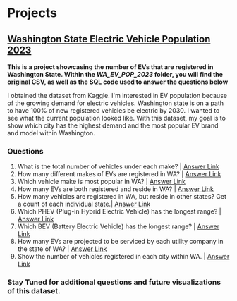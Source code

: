 # Projects

## [Washington State Electric Vehicle Population 2023](https://github.com/Phenix-Pitts/Projects/blob/1fe4725b2d5d348945f309970be77d429df4f088/WA_EV_POP_2023/CODE.sql)

**This is a project showcasing the number of EVs that are registered in Washington State. Within the *WA_EV_POP_2023* folder, you will find the original CSV, as well as the SQL code used to answer the questions below**

I obtained the dataset from Kaggle. I'm interested in EV population because of the growing demand for electric vehicles. Washington state is on a path to have 100% of new registered vehicles be electric by 2030. I wanted to see what the current population looked like. With this dataset, my goal is to show which city has the highest demand and the most popular EV brand and model within Washington.


### Questions

1. What is the total number of vehicles under each make? | [Answer Link](https://github.com/Phenix-Pitts/Projects/blob/Phenix/WA_EV_POP_2023/SQL_Answers.md#what-is-the-total-number-of-vehickes-under-each-make)
2. How many different makes of EVs are registered in WA? | [Answer Link](https://github.com/Phenix-Pitts/Projects/blob/Phenix/WA_EV_POP_2023/SQL_Answers.md#how-many-different-makes-of-evs-are-registered-in-wa)
3. Which vehicle make is most popular in WA? | [Answer Link](https://github.com/Phenix-Pitts/Projects/blob/Phenix/WA_EV_POP_2023/SQL_Answers.md#which-vehicle-make-is-most-popular-in-wa)
4. How many EVs are  both registered and reside in WA? | [Answer Link](https://github.com/Phenix-Pitts/Projects/blob/Phenix/WA_EV_POP_2023/SQL_Answers.md#how-many-evs-are-both-registered-and-reside-in-wa)
5. How many vehicles are registered in WA, but reside in other states? Get a count of each individual state.| [Answer Link](https://github.com/Phenix-Pitts/Projects/blob/Phenix/WA_EV_POP_2023/SQL_Answers.md#how-many-vehicles-are-registered-in-wa-but-reside-in-other-states-get-a-count-of-each-individual-state)
6. Which PHEV (Plug-in Hybrid Electric Vehicle) has the longest range? | [Answer Link](https://github.com/Phenix-Pitts/Projects/blob/Phenix/WA_EV_POP_2023/SQL_Answers.md#which-phev-has-the-longest-range)
7. Which BEV (Battery Electric Vehicle) has the longest range? | [Answer Link](https://github.com/Phenix-Pitts/Projects/blob/Phenix/WA_EV_POP_2023/SQL_Answers.md#show-the-max-range-of-a-bev)
8. How many EVs are projected to be serviced by each utility company in the state of WA? | [Answer Link](https://github.com/Phenix-Pitts/Projects/blob/Phenix/WA_EV_POP_2023/SQL_Answers.md#how-many-evs-are-projected-to-be-serviced-by-each-utility-comapny-in-the-state-of-wa)
9. Show the number of vehicles registered in each city within WA. | [Answer Link](https://github.com/Phenix-Pitts/Projects/blob/Phenix/WA_EV_POP_2023/SQL_Answers.md#show-the-amount-of-vehicles-registared-in-each-city-within-wa)

### Stay Tuned for additional questions and future visualizations of this dataset. 
